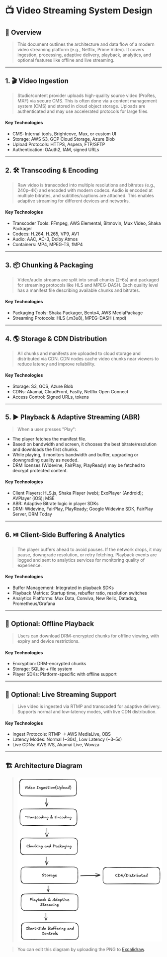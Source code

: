 # 📺 Video Streaming System Design

## 🧠 Overview

> This document outlines the architecture and data flow of a modern video streaming platform (e.g., Netflix, Prime Video). It covers ingestion, processing, adaptive delivery, playback, analytics, and optional features like offline and live streaming.

---

## 1. 🎬 Video Ingestion
> Studio/content provider uploads high-quality source video (ProRes, MXF) via secure CMS. This is often done via a content management system (CMS) and stored in cloud object storage. Uploads are authenticated and may use accelerated protocols for large files.

#### Key Technologies
- CMS: Internal tools, Brightcove, Mux, or custom UI
- Storage: AWS S3, GCP Cloud Storage, Azure Blob
- Upload Protocols: HTTPS, Aspera, FTP/SFTP
- Authentication: OAuth2, IAM, signed URLs

---

## 2. 🛠️ Transcoding & Encoding
> Raw video is transcoded into multiple resolutions and bitrates (e.g., 240p–4K) and encoded with modern codecs. Audio is encoded at multiple bitrates, and subtitles/captions are attached. This enables adaptive streaming for different devices and networks.

#### Key Technologies
- Transcoder Tools: FFmpeg, AWS Elemental, Bitmovin, Mux Video, Shaka Packager
- Codecs: H.264, H.265, VP9, AV1
- Audio: AAC, AC-3, Dolby Atmos
- Containers: MP4, MPEG-TS, fMP4

---

## 3. 📦 Chunking & Packaging
> Video/audio streams are split into small chunks (2–6s) and packaged for streaming protocols like HLS and MPEG-DASH. Each quality level has a manifest file describing available chunks and bitrates.

#### Key Technologies
- Packaging Tools: Shaka Packager, Bento4, AWS MediaPackage
- Streaming Protocols: HLS (.m3u8), MPEG-DASH (.mpd)

---

## 4. 🌎 Storage & CDN Distribution
> All chunks and manifests are uploaded to cloud storage and distributed via CDN. CDN nodes cache video chunks near viewers to reduce latency and improve reliability.

#### Key Technologies
- Storage: S3, GCS, Azure Blob
- CDNs: Akamai, CloudFront, Fastly, Netflix Open Connect
- Access Control: Signed URLs, tokens

---

## 5. ▶️ Playback & Adaptive Streaming (ABR)
> When a user presses "Play":
- The player fetches the manifest file.
- Based on bandwidth and screen, it chooses the best bitrate/resolution and downloads the first chunks.
- While playing, it monitors bandwidth and buffer, upgrading or downgrading quality as needed.
- DRM licenses (Widevine, FairPlay, PlayReady) may be fetched to decrypt protected content.

#### Key Technologies
- Client Players: HLS.js, Shaka Player (web); ExoPlayer (Android); AVPlayer (iOS); MSE
- ABR: Adaptive Bitrate logic in player SDKs
- DRM: Widevine, FairPlay, PlayReady; Google Widevine SDK, FairPlay Server, DRM Today

---

## 6. ⏯️ Client-Side Buffering & Analytics
> The player buffers ahead to avoid pauses. If the network drops, it may pause, downgrade resolution, or retry fetching. Playback events are logged and sent to analytics services for monitoring quality of experience.

#### Key Technologies
- Buffer Management: Integrated in playback SDKs
- Playback Metrics: Startup time, rebuffer ratio, resolution switches
- Analytics Platforms: Mux Data, Conviva, New Relic, Datadog, Prometheus/Grafana

---

## 📡  Optional: Offline Playback
> Users can download DRM-encrypted chunks for offline viewing, with expiry and device restrictions.

#### Key Technologies
- Encryption: DRM-encrypted chunks
- Storage: SQLite + file system
- Player SDKs: Platform-specific with offline support

---

## 📡 Optional: Live Streaming Support
> Live video is ingested via RTMP and transcoded for adaptive delivery. Supports normal and low-latency modes, with live CDN distribution.

#### Key Technologies
- Ingest Protocols: RTMP → AWS MediaLive, OBS
- Latency Modes: Normal (~30s), Low Latency (~3–5s)
- Live CDNs: AWS IVS, Akamai Live, Wowza

---

## 🏗️ Architecture Diagram

> ![Video Streaming System Diagram](video-streaming.excalidraw.png)


> You can edit this diagram by uploading the PNG to [Excalidraw](https://excalidraw.com).


